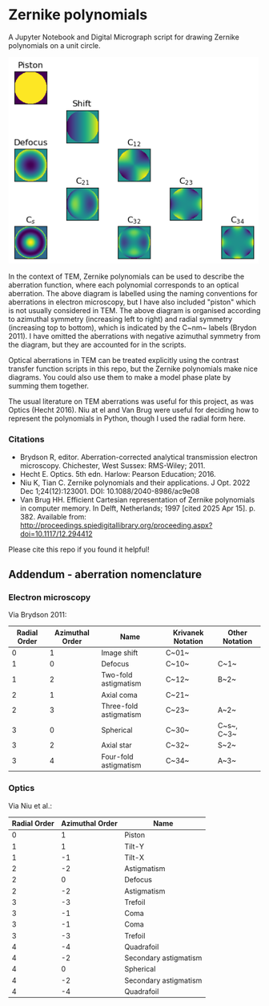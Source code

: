 # Zernike polynomials

A  Jupyter Notebook and Digital Micrograph script for drawing Zernike polynomials on a unit circle. 

<img src="https://github.com/benweare/EM_scripts/blob/main/assets/images/zernike.png" alt="full" width="500"/>

In the context of TEM, Zernike polynomials can be used to describe the aberration function, where each polynomial corresponds to an optical aberration. The above diagram is labelled using the naming conventions for aberrations in electron microscopy, but I have also included "piston" which is not usually considered in TEM. The above diagram is organised according to azimuthal symmetry (increasing left to right) and radial symmetry (increasing top to bottom), which is indicated by the C~nm~ labels (Brydon 2011). I have omitted the aberrations with negative azimuthal symmetry from the diagram, but they are accounted for in the scripts. 

Optical aberrations in TEM can be treated explicitly using the contrast transfer function scripts in this repo, but the Zernike polynomials make nice diagrams. You could also use them to make a model phase plate by summing them together. 

The usual literature on TEM aberrations was useful for this project, as was Optics (Hecht 2016). Niu at el and Van Brug were useful for deciding how to represent the polynomials in Python, though I used the radial form here.

### Citations
- Brydson R, editor. Aberration-corrected analytical transmission electron microscopy. Chichester, West Sussex: RMS-Wiley; 2011.
- Hecht E. Optics. 5th edn. Harlow: Pearson Education; 2016.
- Niu K, Tian C. Zernike polynomials and their applications. J Opt. 2022 Dec 1;24(12):123001. DOI: 10.1088/2040-8986/ac9e08 
- Van Brug HH. Efficient Cartesian representation of Zernike polynomials in computer memory. In Delft, Netherlands; 1997 [cited 2025 Apr 15]. p. 382. Available from: http://proceedings.spiedigitallibrary.org/proceeding.aspx?doi=10.1117/12.294412

Please cite this repo if you found it helpful! 

## Addendum - aberration nomenclature

### Electron microscopy

Via Brydson 2011:

| Radial Order | Azimuthal Order | Name | Krivanek Notation | Other Notation |
| -------- | ------- | -------- | ------- | -------- |
| 0 | 1  | Image shift | C~01~ |  |
| 1 | 0  | Defocus | C~10~ | C~1~ |
| 1 | 2  | Two-fold astigmatism | C~12~ | B~2~ |
| 2 | 1  | Axial coma | C~21~ | |
| 2 |  3 | Three-fold astigmatism | C~23~ | A~2~ |
| 3 | 0  | Spherical | C~30~ | C~s~, C~3~ |
| 3 | 2  | Axial star | C~32~ | S~2~ |
| 3 |  4 | Four-fold astigmatism | C~34~ | A~3~ |


### Optics 

Via Niu et al.:

| Radial Order | Azimuthal Order | Name |
| -------- | ------- | -------- |
| 0 | 1  | Piston |
| 1 | 1  | Tilt-Y |
| 1 | -1  | Tilt-X |
| 2 | -2  | Astigmatism |
| 2 | 0 | Defocus | Defocus |
| 2 | -2  | Astigmatism |
| 3 | -3  | Trefoil |
| 3 | -1  | Coma |
| 3 | -1  | Coma |
| 3 | -3  | Trefoil |
| 4 | -4  | Quadrafoil |
| 4 | -2  | Secondary astigmatism |
| 4 | 0  | Spherical  |
| 4 | -2  | Secondary astigmatism |
| 4 | -4  | Quadrafoil |
